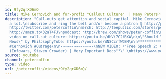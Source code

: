 ```yaml
---
id: 9fy2qrXD6mQ
title: Mike Cernovich and for-profit "Callout Culture"  | Many Peters³⁵
description: "Call-outs get attention and social capital. Mike Cernovich does them
  a lot.\nsubscribe and ring the bell and/or become a patron @ http://patreon.com/petercoffin\n\nfollow:
  http://twitter.com/petercoffin\nmerch: http://teepublic.com/stores/peter-coffin?ref_id=6134\nbook:
  http://amzn.to/32aT4FJ\npodcast: http://brew.com/shows/peter-coffin\n\n\n*****************\n\nprevious
  video on call-out culture: https://youtu.be/dbVi7C2kBXA\n\n\"Should You Watch The
  News\" by PhilosophyTube: https://youtu.be/WNSCcrfWDEM\n\n*************************\n\n#CalloutCulture
  #Cernovich #Outrage\n\n-~-~~-~~~-~~-~-\nNEW VIDEO: \"Free Speech 2: Censorship Boogaloo
  (Infowars, Steven Crowder) | Very Important Docs²³\" \nhttps://www.youtube.com/watch?v=SlFdykutQ0g&list=PL9oHQnEByWyXObkJN9YYQS9hxBjpN8RLG\n-~-~~-~~~-~~-~-"
source: youtube
channel: petercoffin
type: video
url: /petercoffin/videos/9fy2qrXD6mQ/
---
```

